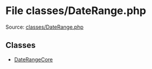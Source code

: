 File classes/DateRange.php
=========

Source: [classes/DateRange.php](https://github.com/PrestaShop/PrestaShop/blob/1.5.0.17/classes/DateRange.php)


Classes
-------

* [DateRangeCore](class.DateRangeCore.md)

